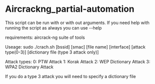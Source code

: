 # Aircrackng_partial-automation


This script can be run with or with out arguments. 
If you need help with running the script as always you can use --help

requirements: aircrack-ng suite of tools

Useage: sudo ./crach.sh [bssid] [smac] [file name] [interface] [attack type(0-3)] [dictionary file (type 3 attack only)]


Attack types:
  0: PTW Attack
  1: Korak Attack
  2: WEP Dictionary Attack
  3: WPA2 Dictionary Attack
  
  
If you do a type 3 attack you will need to specify a dictionary file
